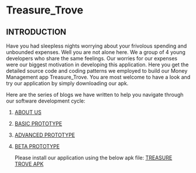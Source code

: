 # Treasure_Trove


## INTRODUCTION <br>
Have you had sleepless nights worrying about your frivolous spending and unbounded expenses. Well you are not alone here. We a group of 4 young developers who share the same feelings. Our worries for our expenses were our biggest motivation in developing this application. Here you get the detailed source code and coding patterns we employed to build our Money Management app Treasure_Trove. You are most welcome to have a look and try our application by simply downloading our apk.

Here are the series of blogs we have written to help you navigate through our software development cycle:



1. [ABOUT US](https://code.ovgu.de/maslam/treasure_trove/-/wikis/About-our-team)
2. [BASIC PROTOTYPE](https://code.ovgu.de/maslam/treasure_trove/-/wikis/Basic-Prototype)
3. [ADVANCED PROTOTYPE](https://code.ovgu.de/maslam/treasure_trove/-/wikis/Advanced-Prototype)
4. [BETA PROTOTYPE](https://code.ovgu.de/maslam/treasure_trove/-/wikis/Beta-Prototype)
   

   Please install our application using the below apk file:
   [TREASURE TROVE APK](https://code.ovgu.de/maslam/treasure_trove/-/wikis/03.-Advanced-Prototype#:~:text=TreasureTrove_v22.apk)
  
 







